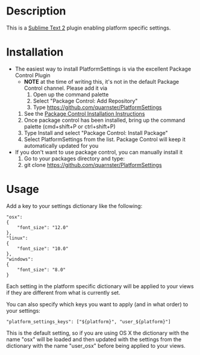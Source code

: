 # Description

This is a [Sublime Text 2](http://www.sublimetext.com) plugin enabling platform specific settings.

# Installation

* The easiest way to install PlatformSettings is via the excellent Package Control Plugin
    * **NOTE** at the time of writing this, it's not in the default Package Control channel. Please add it via
        1. Open up the command palette
        2. Select "Package Control: Add Repository"
        3. Type https://github.com/quarnster/PlatformSettings
    1. See the [Package Control Installation Instructions](http://wbond.net/sublime_packages/package_control/installation)
    2. Once package control has been installed, bring up the command palette (cmd+shift+P or ctrl+shift+P)
    3. Type Install and select "Package Control: Install Package"
    4. Select PlatformSettings from the list. Package Control will keep it automatically updated for you
* If you don't want to use package control, you can manually install it
    1. Go to your packages directory and type:
    2.    git clone https://github.com/quarnster/PlatformSettings

# Usage

Add a key to your settings dictionary like the following:

    "osx":
    {
        "font_size": "12.0"
    },
    "linux":
    {
        "font_size": "10.0"
    },
    "windows":
    {
        "font_size": "8.0"
    }


Each setting in the platform specific dictionary will be applied to your views if they are different from what is currently set.

You can also specify which keys you want to apply (and in what order) to your settings:

    "platform_settings_keys": ["${platform}", "user_${platform}"]

This is the default setting, so if you are using OS X the dictionary with the name "osx" will be loaded and then updated with the settings from the dictionary with the name "user_osx" before being applied to your views.

